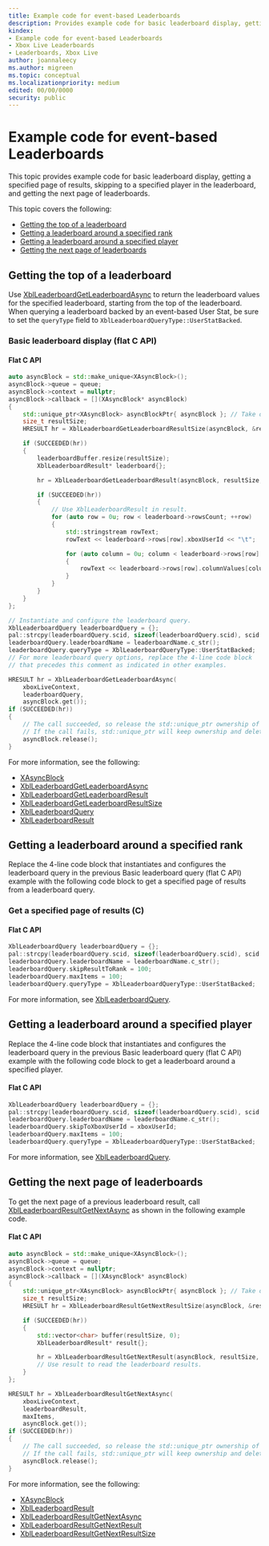 ```yaml
---
title: Example code for event-based Leaderboards
description: Provides example code for basic leaderboard display, getting a specified page of results, skipping to a specified player in the leaderboard, and getting the next page of leaderboards.
kindex:
- Example code for event-based Leaderboards
- Xbox Live Leaderboards
- Leaderboards, Xbox Live
author: joannaleecy
ms.author: migreen
ms.topic: conceptual
ms.localizationpriority: medium
edited: 00/00/0000
security: public
---
```


# Example code for event-based Leaderboards

This topic provides example code for basic leaderboard display, getting a specified page of results, skipping to a specified player in the leaderboard, and getting the next page of leaderboards.


This topic covers the following:

* [Getting the top of a leaderboard](#gttoal)
* [Getting a leaderboard around a specified rank](#galaasr)
* [Getting a leaderboard around a specified player](#galaasp)
* [Getting the next page of leaderboards](#gtnpol)













































<a id="gttoal"></a>

## Getting the top of a leaderboard

Use [XblLeaderboardGetLeaderboardAsync](../../../../../../reference/live/xsapi-c/leaderboard_c/functions/xblleaderboardgetleaderboardasync.md) to return the leaderboard values for the specified leaderboard, starting from the top of the leaderboard. When querying a leaderboard backed by an event-based User Stat, be sure to set the `queryType` field to `XblLeaderboardQueryType::UserStatBacked`.


### Basic leaderboard display (flat C API)

#### Flat C API

```cpp
auto asyncBlock = std::make_unique<XAsyncBlock>();
asyncBlock->queue = queue;
asyncBlock->context = nullptr;
asyncBlock->callback = [](XAsyncBlock* asyncBlock)
{
    std::unique_ptr<XAsyncBlock> asyncBlockPtr{ asyncBlock }; // Take over ownership of XAsyncBlock*.
    size_t resultSize;
    HRESULT hr = XblLeaderboardGetLeaderboardResultSize(asyncBlock, &resultSize);

    if (SUCCEEDED(hr))
    {
        leaderboardBuffer.resize(resultSize);
        XblLeaderboardResult* leaderboard{};

        hr = XblLeaderboardGetLeaderboardResult(asyncBlock, resultSize, leaderboardBuffer.data(), &leaderboard, nullptr);

        if (SUCCEEDED(hr))
        {
            // Use XblLeaderboardResult in result.
            for (auto row = 0u; row < leaderboard->rowsCount; ++row)
            {
                std::stringstream rowText;
                rowText << leaderboard->rows[row].xboxUserId << "\t";

                for (auto column = 0u; column < leaderboard->rows[row].columnValuesCount; ++column)
                {
                    rowText << leaderboard->rows[row].columnValues[column] << "\t";
                }
            }
        }
    }
};

// Instantiate and configure the leaderboard query.
XblLeaderboardQuery leaderboardQuery = {}; 
pal::strcpy(leaderboardQuery.scid, sizeof(leaderboardQuery.scid), scid.c_str()) 
leaderboardQuery.leaderboardName = leaderboardName.c_str(); 
leaderboardQuery.queryType = XblLeaderboardQueryType::UserStatBacked;
// For more leaderboard query options, replace the 4-line code block 
// that precedes this comment as indicated in other examples.

HRESULT hr = XblLeaderboardGetLeaderboardAsync(
    xboxLiveContext,
    leaderboardQuery,
    asyncBlock.get());
if (SUCCEEDED(hr))
{
    // The call succeeded, so release the std::unique_ptr ownership of XAsyncBlock* because the callback will take over ownership.
    // If the call fails, std::unique_ptr will keep ownership and delete XAsyncBlock*.
    asyncBlock.release();
}
```

For more information, see the following:

* [XAsyncBlock](../../../../../../reference/system/xasync/structs/xasyncblock.md)
* [XblLeaderboardGetLeaderboardAsync](../../../../../../reference/live/xsapi-c/leaderboard_c/functions/xblleaderboardgetleaderboardasync.md)
* [XblLeaderboardGetLeaderboardResult](../../../../../../reference/live/xsapi-c/leaderboard_c/functions/xblleaderboardgetleaderboardresult.md)
* [XblLeaderboardGetLeaderboardResultSize](../../../../../../reference/live/xsapi-c/leaderboard_c/functions/xblleaderboardgetleaderboardresultsize.md)
* [XblLeaderboardQuery](../../../../../../reference/live/xsapi-c/leaderboard_c/structs/xblleaderboardquery.md)
* [XblLeaderboardResult](../../../../../../reference/live/xsapi-c/leaderboard_c/structs/xblleaderboardresult.md)





<a id="galaasr"></a>

## Getting a leaderboard around a specified rank

Replace the 4-line code block that instantiates and configures the leaderboard query in the previous Basic leaderboard query (flat C API) example with the following code block to get a specified page of results from a leaderboard query.  

### Get a specified page of results (C)

#### Flat C API

```cpp
XblLeaderboardQuery leaderboardQuery = {};
pal::strcpy(leaderboardQuery.scid, sizeof(leaderboardQuery.scid), scid.c_str());
leaderboardQuery.leaderboardName = leaderboardName.c_str();
leaderboardQuery.skipResultToRank = 100;
leaderboardQuery.maxItems = 100;
leaderboardQuery.queryType = XblLeaderboardQueryType::UserStatBacked;
```

For more information, see [XblLeaderboardQuery](../../../../../../reference/live/xsapi-c/leaderboard_c/structs/xblleaderboardquery.md).





<a id="galaasp"></a>

## Getting a leaderboard around a specified player

Replace the 4-line code block that instantiates and configures the leaderboard query in the previous Basic leaderboard query (flat C API) example with the following code block to get a leaderboard around a specified player.


#### Flat C API

```cpp
XblLeaderboardQuery leaderboardQuery = {};
pal::strcpy(leaderboardQuery.scid, sizeof(leaderboardQuery.scid), scid.c_str());
leaderboardQuery.leaderboardName = leaderboardName.c_str();
leaderboardQuery.skipToXboxUserId = xboxUserId;
leaderboardQuery.maxItems = 100;
leaderboardQuery.queryType = XblLeaderboardQueryType::UserStatBacked;
```

For more information, see [XblLeaderboardQuery](../../../../../../reference/live/xsapi-c/leaderboard_c/structs/xblleaderboardquery.md).




<a id="gtnpol"></a>

## Getting the next page of leaderboards

To get the next page of a previous leaderboard result, call [XblLeaderboardResultGetNextAsync](../../../../../../reference/live/xsapi-c/leaderboard_c/functions/xblleaderboardresultgetnextasync.md) as shown in the following example code.


#### Flat C API

```cpp
auto asyncBlock = std::make_unique<XAsyncBlock>();
asyncBlock->queue = queue;
asyncBlock->context = nullptr;
asyncBlock->callback = [](XAsyncBlock* asyncBlock)
{
    std::unique_ptr<XAsyncBlock> asyncBlockPtr{ asyncBlock }; // Take over ownership of XAsyncBlock*.
    size_t resultSize;
    HRESULT hr = XblLeaderboardResultGetNextResultSize(asyncBlock, &resultSize);

    if (SUCCEEDED(hr))
    {
        std::vector<char> buffer(resultSize, 0);
        XblLeaderboardResult* result{};

        hr = XblLeaderboardResultGetNextResult(asyncBlock, resultSize, buffer.data(), &result, nullptr);
        // Use result to read the leaderboard results.
    }
};

HRESULT hr = XblLeaderboardResultGetNextAsync(
    xboxLiveContext,
    leaderboardResult,
    maxItems,
    asyncBlock.get());
if (SUCCEEDED(hr))
{
    // The call succeeded, so release the std::unique_ptr ownership of XAsyncBlock* because the callback will take over ownership.
    // If the call fails, std::unique_ptr will keep ownership and delete XAsyncBlock*.
    asyncBlock.release();
}
```

For more information, see the following:

* [XAsyncBlock](../../../../../../reference/system/xasync/structs/xasyncblock.md)
* [XblLeaderboardResult](../../../../../../reference/live/xsapi-c/leaderboard_c/structs/xblleaderboardresult.md)
* [XblLeaderboardResultGetNextAsync](../../../../../../reference/live/xsapi-c/leaderboard_c/functions/xblleaderboardresultgetnextasync.md)
* [XblLeaderboardResultGetNextResult](../../../../../../reference/live/xsapi-c/leaderboard_c/functions/xblleaderboardresultgetnextresult.md)
* [XblLeaderboardResultGetNextResultSize](../../../../../../reference/live/xsapi-c/leaderboard_c/functions/xblleaderboardresultgetnextresultsize.md)


